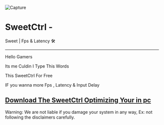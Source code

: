 ![Capture](https://user-images.githubusercontent.com/104656809/183545915-059a152b-006e-4d61-a629-d7e72a491e84.PNG)
# SweetCtrl                  -
Sweet | Fps &amp; Latency 🛠
---------------------------- -
Hello Gamers

Its me Culdin I Type This Words 

This SweetCtrl For Free

IF you wanna more Fps , Latency & Input Delay

[Download The SweetCtrl Optimizing Your in pc](https://github.com/Cudlin/SweetCtrl/releases/latest/download/SweetCtrl.bat)
----------------------------------------------

Warning: 
We are not liable if you damage your system in any way,
Ex: not following the disclaimers carefully.
